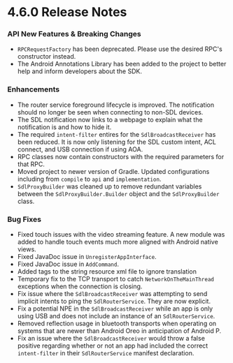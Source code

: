 # 4.6.0 Release Notes

### API New Features & Breaking Changes
- `RPCRequestFactory` has been deprecated. Please use the desired RPC's constructor instead.
- The Android Annotations Library has been added to the project to better help and inform developers about the SDK.

### Enhancements
- The router service foreground lifecycle is improved. The notification should no longer be seen when connecting to non-SDL devices.
- The SDL notification now links to a webpage to explain what the notification is and how to hide it.
- The required `intent-filter` entires for the `SdlBroadcastReceiver` has been reduced. It is now only listening for the SDL custom intent, ACL connect, and USB connection if using AOA.
- RPC classes now contain constructors with the required parameters for that RPC.
- Moved project to newer version of Gradle. Updated configurations including from `compile` to `api` and `implementation`.
- `SdlProxyBuilder` was cleaned up to remove redundant variables between the `SdlProxyBuilder.Builder` object and the `SdlProxyBuilder` class.

### Bug Fixes
- Fixed touch issues with the video streaming feature. A new module was added to handle touch events much more aligned with Android native views.
- Fixed JavaDoc issue in `UnregisterAppInterface`.
- Fixed JavaDoc issue in `AddCommand`.
- Added tags to the string resource xml file to ignore translation
- Temporary fix to the TCP transport to catch `NetworkOnTheMainThread` exceptions when the connection is closing.
- Fix issue where the `SdlBroadcastReceiver` was attempting to send implicit intents to ping the `SdlRouterService`. They are now explicit. 
- Fix a potential NPE in the `SdlBroadcastReceiver` while an app is only using USB and does not include an instance of an `SdlRouterService`. 
- Removed reflection usage in bluetooth transports when operating on systems that are newer than Android Oreo in anticipation of Android P.
- Fix an issue where the `SdlBroadcastReceiver` would throw a false positive regarding whether or not an app had included the correct `intent-filter` in their `SdlRouterService` manifest declaration.